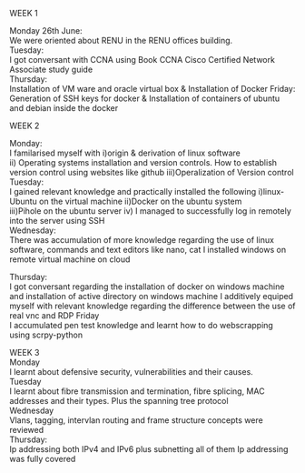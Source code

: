 WEEK 1

  Monday 26th June:  
  We were oriented about RENU in the RENU offices building.  
  Tuesday:  
  I got conversant with CCNA using Book CCNA Cisco Certified Network Associate study guide                                               
  Thursday:  
  Installation of VM ware and oracle virtual box & Installation of Docker
  Friday:   
  Generation of SSH keys for docker & Installation of containers of ubuntu and debian inside the docker     


WEEK 2 

  Monday:  
  I familarised myself with 
                                    i)origin & derivation of linux software                                     
                                    ii) Operating systems installation and version controls. How to establish version control using websites like github
                                    iii)Operalization of Version control                                      
  Tuesday:    
  I gained relevant knowledge and practically installed the following
              i)linux-Ubuntu on the virtual machine
              ii)Docker on the ubuntu system                                    
            iii)Pihole on the ubuntu server
              iv) I managed to successfully log in remotely into the server using SSH        
 Wednesday:  
          There was accumulation of more knowledge regarding the use of linux software, commands and text editors like nano, cat
          I installed windows on remote virtual machine on cloud

Thursday:  
        I got conversant regarding the installation of docker on windows machine and installation of active directory on windows machine
        I additively equiped myself with relevant knowledge regarding the difference between the use of real vnc and RDP
Friday  
      I accumulated pen test knowledge and learnt how to do webscrapping using scrpy-python

WEEK 3  
Monday  
      I learnt about defensive security, vulnerabilities and their causes.  
Tuesday  
      I learnt about fibre transmission and termination, fibre splicing, MAC addresses and their types. Plus the spanning tree protocol  
Wednesday  
      Vlans, tagging, intervlan routing and frame structure concepts were reviewed  
Thursday:  
      Ip addressing both IPv4 and IPv6 plus subnetting all of them
      Ip addressing was fully covered  
